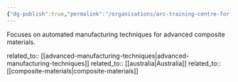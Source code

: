 ```yaml
---
{"dg-publish":true,"permalink":"/organisations/arc-training-centre-for-automated-manufacture-of-advanced-composites/","title":"ARC Training Centre for Automated Manufacture of Advanced Composites"}
---
```



Focuses on automated manufacturing techniques for advanced composite materials.

related_to:: [[advanced-manufacturing-techniques\|advanced-manufacturing-techniques]]
related_to:: [[australia\|Australia]]
related_to:: [[composite-materials\|composite-materials]]
